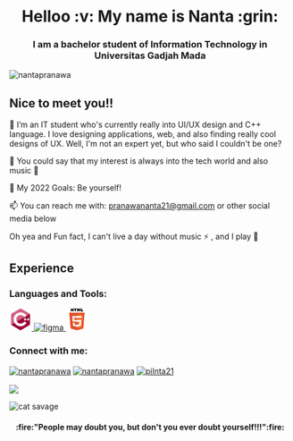 <h1 align="center">Helloo :v: My name is Nanta :grin:</h1>
<h3 align="center">I am a bachelor student of Information Technology in Universitas Gadjah Mada</h3>

<p align="left"> <img src="https://komarev.com/ghpvc/?username=nantapranawa&label=Profile%20views&color=0e75b6&style=flat" alt="nantapranawa" /> </p>

## Nice to meet you!!

🌱 I’m an IT student who's currently really into UI/UX design and C++ language. I love designing applications, web, and also finding really cool designs of UX. Well, I'm not an expert yet, but who said I couldn't be one?

💬 You could say that my interest is always into the tech world and also music :musical_note:

🥅 My 2022 Goals: Be yourself!

📫 You can reach me with: pranawananta21@gmail.com or other social media below

Oh yea and Fun fact, I can't live a day without music ⚡ , and I play :guitar:

## Experience
<h3 align="left">Languages and Tools:</h3>
<p align="left"> <a href="https://www.w3schools.com/cpp/" target="_blank" rel="noreferrer"> <img src="https://raw.githubusercontent.com/devicons/devicon/master/icons/cplusplus/cplusplus-original.svg" alt="cplusplus" width="40" height="40"/> </a> <a href="https://www.figma.com/" target="_blank" rel="noreferrer"> <img src="https://www.vectorlogo.zone/logos/figma/figma-icon.svg" alt="figma" width="40" height="40"/> </a> <a href="https://www.w3.org/html/" target="_blank" rel="noreferrer"> <img src="https://raw.githubusercontent.com/devicons/devicon/master/icons/html5/html5-original-wordmark.svg" alt="html5" width="40" height="40"/> </a> </p>

<h3 align="left">Connect with me:</h3>
<p align="left">
<a href="https://twitter.com/nantapranawa" target="blank"><img align="center" src="https://raw.githubusercontent.com/rahuldkjain/github-profile-readme-generator/master/src/images/icons/Social/twitter.svg" alt="nantapranawa" height="30" width="40" /></a>
<a href="https://instagram.com/nantapranawa" target="blank"><img align="center" src="https://raw.githubusercontent.com/rahuldkjain/github-profile-readme-generator/master/src/images/icons/Social/instagram.svg" alt="nantapranawa" height="30" width="40" /></a>
<a href="https://dribbble.com/pilnta21" target="blank"><img align="center" src="https://raw.githubusercontent.com/rahuldkjain/github-profile-readme-generator/master/src/images/icons/Social/dribbble.svg" alt="pilnta21" height="30" width="40" /></a>
</p>

<img align="center" src="https://github-readme-stats.vercel.app/api/<CARD_TYPE>/?username=<nantapranawa>&theme=<THEME_NAME>" />


![cat savage](https://user-images.githubusercontent.com/74170536/149267726-76064bd3-dc01-42ff-bb31-32f22b6dfeb3.gif)

<h4 align="center">:fire:"People may doubt you, but don't you ever doubt yourself!!!":fire:</h4>
